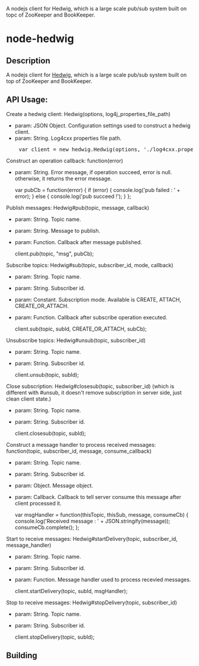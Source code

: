 A nodejs client for Hedwig, which is a large scale pub/sub system built on topc of ZooKeeper and BookKeeper.

# node-hedwig

## Description

A nodejs client for [Hedwig](http://zookeeper.apache.org/bookkeeper/), which is a large scale pub/sub system built on top of ZooKeeper and BookKeeper.

## API Usage:

Create a hedwig client: Hedwig(options, log4j_properties_file_path)
- param: JSON Object. Configuration settings used to construct a hedwig client.
- param: String. Log4cxx properties file path.
<pre>
    var client = new hedwig.Hedwig(options, './log4cxx.properties');
</pre>
Construct an operation callback: function(error)
- param: String. Error message, if operation succeed, error is null. otherwise, it returns the error message.

    var pubCb = function(error) {
        if (error) {
            console.log('pub failed : ' + error);
        } else {
            console.log('pub succeed !');
        }
    };

Publish messages: Hedwig#pub(topic, message, callback)
- param: String. Topic name.
- param: String. Message to publish.
- param: Function. Callback after message published.

    client.pub(topic, "msg", pubCb);

Subscribe topics: Hedwig#sub(topic, subscriber_id, mode, callback)
- param: String. Topic name.
- param: String. Subscriber id.
- param: Constant. Subscription mode. Available is CREATE, ATTACH, CREATE_OR_ATTACH.
- param: Function. Callback after subscribe operation executed.

    client.sub(topic, subId, CREATE_OR_ATTACH, subCb);

Unsubscribe topics: Hedwig#unsub(topic, subscriber_id)
- param: String. Topic name.
- param: String. Subscriber id.

    client.unsub(topic, subId);

Close subscription: Hedwig#closesub(topic, subscriber_id) (which is different with #unsub, it doesn't remove subscription in server side, just clean client state.)
- param: String. Topic name.
- param: String. Subscriber id.

    client.closesub(topic, subId);

Construct a message handler to process received messages: function(topic, subscriber_id, message, consume_callback)
- param: String. Topic name.
- param: String. Subscriber id.
- param: Object. Message object.
- param: Callback. Callback to tell server consume this message after client processed it.

    var msgHandler = function(thisTopic, thisSub, message, consumeCb) {
        console.log('Received message : ' + JSON.stringify(message));
        consumeCb.complete();
    };

Start to receive messages: Hedwig#startDelivery(topic, subscriber_id, message_handler)
- param: String. Topic name.
- param: String. Subscriber id.
- param: Function. Message handler used to process recevied messages.

    client.startDelivery(topic, subId, msgHandler);

Stop to receive messages: Hedwig#stopDelivery(topic, subscriber_id)
- param: String. Topic name.
- param: String. Subscriber id.

    client.stopDelivery(topic, subId);
    
## Building

